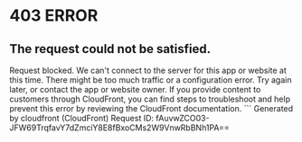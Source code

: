 # 403 ERROR

## The request could not be satisfied.

Request blocked. We can't connect to the server for this app or website at this time. There might be too much traffic or a configuration error. Try again later, or contact the app or website owner. If you provide content to customers through CloudFront, you can find steps to troubleshoot and help prevent this error by reviewing the CloudFront documentation. ```
Generated by cloudfront (CloudFront)
Request ID: fAuvwZCO03-JFW69TrqfavY7dZmciY8E8fBxoCMs2W9VnwRbBNh1PA==

```

